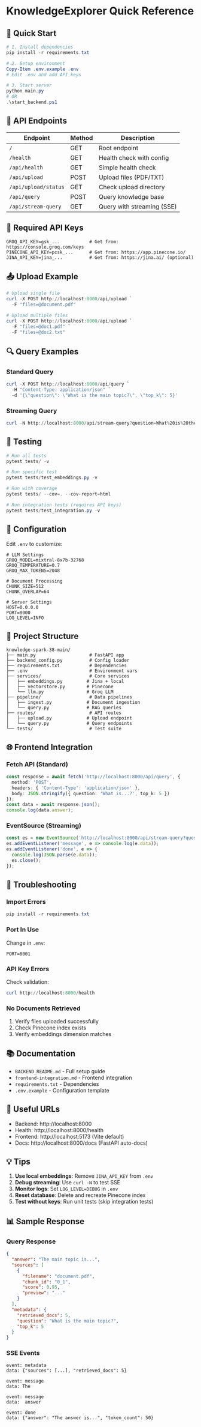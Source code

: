 # KnowledgeExplorer Quick Reference

## 🚀 Quick Start

```powershell
# 1. Install dependencies
pip install -r requirements.txt

# 2. Setup environment
Copy-Item .env.example .env
# Edit .env and add API keys

# 3. Start server
python main.py
# OR
.\start_backend.ps1
```

## 📍 API Endpoints

| Endpoint | Method | Description |
|----------|--------|-------------|
| `/` | GET | Root endpoint |
| `/health` | GET | Health check with config |
| `/api/health` | GET | Simple health check |
| `/api/upload` | POST | Upload files (PDF/TXT) |
| `/api/upload/status` | GET | Check upload directory |
| `/api/query` | POST | Query knowledge base |
| `/api/stream-query` | GET | Query with streaming (SSE) |

## 🔑 Required API Keys

```env
GROQ_API_KEY=gsk_...           # Get from: https://console.groq.com/keys
PINECONE_API_KEY=pcsk_...      # Get from: https://app.pinecone.io/
JINA_API_KEY=jina_...          # Get from: https://jina.ai/ (optional)
```

## 📤 Upload Example

```powershell
# Upload single file
curl -X POST http://localhost:8000/api/upload `
  -F "files=@document.pdf"

# Upload multiple files
curl -X POST http://localhost:8000/api/upload `
  -F "files=@doc1.pdf" `
  -F "files=@doc2.txt"
```

## 🔍 Query Examples

### Standard Query
```powershell
curl -X POST http://localhost:8000/api/query `
  -H "Content-Type: application/json" `
  -d '{\"question\": \"What is the main topic?\", \"top_k\": 5}'
```

### Streaming Query
```powershell
curl -N http://localhost:8000/api/stream-query?question=What%20is%20the%20main%20topic?
```

## 🧪 Testing

```powershell
# Run all tests
pytest tests/ -v

# Run specific test
pytest tests/test_embeddings.py -v

# Run with coverage
pytest tests/ --cov=. --cov-report=html

# Run integration tests (requires API keys)
pytest tests/test_integration.py -v
```

## 🔧 Configuration

Edit `.env` to customize:

```env
# LLM Settings
GROQ_MODEL=mixtral-8x7b-32768
GROQ_TEMPERATURE=0.7
GROQ_MAX_TOKENS=2048

# Document Processing
CHUNK_SIZE=512
CHUNK_OVERLAP=64

# Server Settings
HOST=0.0.0.0
PORT=8000
LOG_LEVEL=INFO
```

## 📁 Project Structure

```
knowledge-spark-38-main/
├── main.py                    # FastAPI app
├── backend_config.py          # Config loader
├── requirements.txt           # Dependencies
├── .env                       # Environment vars
├── services/                  # Core services
│   ├── embeddings.py         # Jina + local
│   ├── vectorstore.py        # Pinecone
│   └── llm.py                # Groq LLM
├── pipeline/                  # Data pipelines
│   ├── ingest.py             # Document ingestion
│   └── query.py              # RAG queries
├── routes/                    # API routes
│   ├── upload.py             # Upload endpoint
│   └── query.py              # Query endpoints
└── tests/                     # Test suite
```

## 🌐 Frontend Integration

### Fetch API (Standard)
```typescript
const response = await fetch('http://localhost:8000/api/query', {
  method: 'POST',
  headers: { 'Content-Type': 'application/json' },
  body: JSON.stringify({ question: 'What is...?', top_k: 5 })
});
const data = await response.json();
console.log(data.answer);
```

### EventSource (Streaming)
```typescript
const es = new EventSource('http://localhost:8000/api/stream-query?question=What%20is...?');
es.addEventListener('message', e => console.log(e.data));
es.addEventListener('done', e => { 
  console.log(JSON.parse(e.data)); 
  es.close(); 
});
```

## 🐛 Troubleshooting

### Import Errors
```powershell
pip install -r requirements.txt
```

### Port In Use
Change in `.env`:
```env
PORT=8001
```

### API Key Errors
Check validation:
```powershell
curl http://localhost:8000/health
```

### No Documents Retrieved
1. Verify files uploaded successfully
2. Check Pinecone index exists
3. Verify embeddings dimension matches

## 📚 Documentation

- `BACKEND_README.md` - Full setup guide
- `frontend-integration.md` - Frontend integration
- `requirements.txt` - Dependencies
- `.env.example` - Configuration template

## 🔗 Useful URLs

- Backend: http://localhost:8000
- Health: http://localhost:8000/health
- Frontend: http://localhost:5173 (Vite default)
- Docs: http://localhost:8000/docs (FastAPI auto-docs)

## 💡 Tips

1. **Use local embeddings**: Remove `JINA_API_KEY` from `.env`
2. **Debug streaming**: Use `curl -N` to test SSE
3. **Monitor logs**: Set `LOG_LEVEL=DEBUG` in `.env`
4. **Reset database**: Delete and recreate Pinecone index
5. **Test without keys**: Run unit tests (skip integration tests)

## 📊 Sample Response

### Query Response
```json
{
  "answer": "The main topic is...",
  "sources": [
    {
      "filename": "document.pdf",
      "chunk_id": "0_1",
      "score": 0.95,
      "preview": "..."
    }
  ],
  "metadata": {
    "retrieved_docs": 5,
    "question": "What is the main topic?",
    "top_k": 5
  }
}
```

### SSE Events
```
event: metadata
data: {"sources": [...], "retrieved_docs": 5}

event: message
data: The

event: message
data:  answer

event: done
data: {"answer": "The answer is...", "token_count": 50}
```
